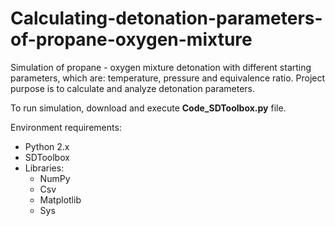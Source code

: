 # Calculating-detonation-parameters-of-propane-oxygen-mixture

Simulation of propane - oxygen mixture detonation with different starting parameters, which are: temperature, pressure
and equivalence ratio. Project purpose is to calculate and analyze detonation parameters.

To run simulation, download and execute **Code_SDToolbox.py** file.

Environment requirements: 
* Python 2.x
* SDToolbox
* Libraries:
  * NumPy
  * Csv
  * Matplotlib
  * Sys

